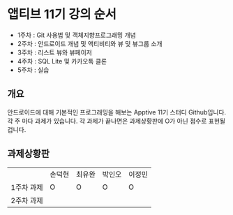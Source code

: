 # 앱티브 11기 강의 순서

+ 1주차 : Git 사용법 및 객체지향프로그래밍 개념
+ 2주차 : 안드로이드 개념 및 액티비티와 뷰 및 뷰그룹 소개
+ 3주차 : 리스트 뷰와 뷰페이저
+ 4주차 : SQL Lite 및 카카오톡 클론
+ 5주차 : 실습

## 개요 <br>
안드로이드에 대해 기본적인 프로그래밍을 해보는 Apptive 11기 스터디 Github입니다.<br>
각 주 마다 과제가 있습니다. 각 과제가 끝나면은 과제상황판에 O가 아닌 점수로 표현될 겁니다. <br>




## 과제상황판 <br>
<table>
<tr>
 <td>
  
  </td>
  <td>
   손덕현
 </td>
  <td>
   최유완
 </td>
  <td>
   박인오
 </td>
 <td>
  이정민
 </td>
  </tr>
 <tr>
 <td>
  1주차 과제 
 </td>
 <td>
  O <!-- 손덕현 -->
 </td>
 <td>
   O   <!-- 최유완 -->
 </td>
  <td>
   O <!-- 박인오 -->
 </td>
 <td>
  O <!-- 이정민 -->
 </td>
 </tr>
  <tr>
 <td>
  2주차 과제 
 </td>
 <td>
  <!-- 손덕현 -->
 </td>
 <td>
      <!-- 최유완 -->
 </td>
  <td>
    <!-- 박인오 -->
 </td>
 <td>
  <!-- 이정민 -->
 </td>
 </tr>
 
</table>
